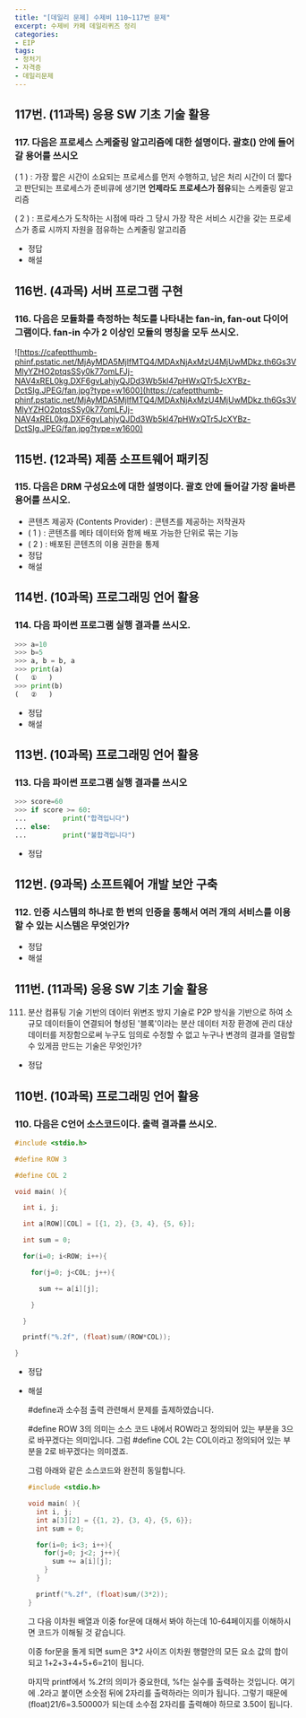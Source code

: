 ```yaml
---
title: "[데일리 문제] 수제비 110~117번 문제"
excerpt: 수제비 카페 데일리퀴즈 정리
categories:
- EIP
tags:
- 정처기
- 자격증
- 데일리문제
---
```


## 117번. (11과목) 응용 SW 기초 기술 활용

### 117. 다음은 프로세스 스케줄링 알고리즘에 대한 설명이다. 괄호() 안에 들어갈 용어를 쓰시오

(  1  ) : 가장 짧은 시간이 소요되는 프로세스를 먼저 수행하고, 남은 처리 시간이 더 짧다고 판단되는 프로세스가 준비큐에 생기면 **언제라도 프로세스가 점유**되는 스케줄링 알고리즘

(  2  ) : 프로세스가 도착하는 시점에 따라 그 당시 가장 작은 서비스 시간을 갖는 프로세스가 종료 시까지 자원을 점유하는 스케줄링 알고리즘

- 정답
- 해설

## 116번. (4과목) 서버 프로그램 구현

### 116. 다음은 모듈화를 측정하는 척도를 나타내는 fan-in, fan-out 다이어그램이다. fan-in 수가 2 이상인 모듈의 명칭을 모두 쓰시오.

![https://cafeptthumb-phinf.pstatic.net/MjAyMDA5MjlfMTQ4/MDAxNjAxMzU4MjUwMDkz.th6Gs3VMlyYZHO2ptqsSSy0k77omLFJj-NAV4xREL0kg.DXF6gvLahjyQJDd3Wb5kl47pHWxQTr5JcXYBz-DctSIg.JPEG/fan.jpg?type=w1600](https://cafeptthumb-phinf.pstatic.net/MjAyMDA5MjlfMTQ4/MDAxNjAxMzU4MjUwMDkz.th6Gs3VMlyYZHO2ptqsSSy0k77omLFJj-NAV4xREL0kg.DXF6gvLahjyQJDd3Wb5kl47pHWxQTr5JcXYBz-DctSIg.JPEG/fan.jpg?type=w1600)

## 115번. (12과목) 제품 소프트웨어 패키징

### 115. 다음은 DRM 구성요소에 대한 설명이다. 괄호 안에 들어갈 가장 올바른 용어를 쓰시오.

- 콘텐츠 제공자 (Contents Provider) : 콘텐츠를 제공하는 저작권자
- (  1  ) : 콘텐츠를 메타 데이터와 함께 배포 가능한 단위로 묶는 기능
- (  2  ) : 배포된 콘텐츠의 이용 권한을 통제
- 정답
- 해설

## 114번. (10과목) 프로그래밍 언어 활용

### 114. 다음 파이썬 프로그램 실행 결과를 쓰시오.

```python
>>> a=10
>>> b=5
>>> a, b = b, a
>>> print(a)
(   ①   )
>>> print(b)
(   ②   )
```

- 정답
- 해설

## 113번. (10과목) 프로그래밍 언어 활용

### 113. 다음 파이썬 프로그램 실행 결과를 쓰시오

```python
>>> score=60
>>> if score >= 60:
...         print("합격입니다")
... else:
...         print("불합격입니다")
```

- 정답

## 112번. (9과목) 소프트웨어 개발 보안 구축

### 112. 인증 시스템의 하나로 한 번의 인증을 통해서 여러 개의 서비스를 이용할 수 있는 시스템은 무엇인가?

- 정답
- 해설

## 111번. (11과목) 응용 SW 기초 기술 활용

111. 분산 컴퓨팅 기술 기반의 데이터 위변조 방지 기술로 P2P 방식을 기반으로 하여 소규모 데이터들이 연결되어 형성된 '블록'이라는 분산 데이터 저장 환경에 관리 대상 데이터를 저장함으로써 누구도 임의로 수정할 수 없고 누구나 변경의 결과를 열람할 수 있게끔 만드는 기술은 무엇인가?

- 정답

## 110번. (10과목) 프로그래밍 언어 활용

### 110. 다음은 C언어 소스코드이다. 출력 결과를 쓰시오.

```c
#include <stdio.h>

#define ROW 3

#define COL 2

void main( ){

  int i, j;

  int a[ROW][COL] = [{1, 2}, {3, 4}, {5, 6}];

  int sum = 0;

  for(i=0; i<ROW; i++){

    for(j=0; j<COL; j++){

      sum += a[i][j];

    }

  }

  printf("%.2f", (float)sum/(ROW*COL));

}
```

- 정답
- 해설

    #define과 소수점 출력 관련해서 문제를 출제하였습니다.

    #define ROW 3의 의미는 소스 코드 내에서 ROW라고 정의되어 있는 부분을 3으로 바꾸겠다는 의미입니다. 그럼 #define COL 2는 COL이라고 정의되어 있는 부분을 2로 바꾸겠다는 의미겠죠.

    그럼 아래와 같은 소스코드와 완전히 동일합니다.

    ```c
    #include <stdio.h>

    void main( ){
      int i, j;
      int a[3][2] = {{1, 2}, {3, 4}, {5, 6}};
      int sum = 0;

      for(i=0; i<3; i++){
        for(j=0; j<2; j++){
          sum += a[i][j];
        }
      }

      printf("%.2f", (float)sum/(3*2));
    }
    ```

    그 다음 이차원 배열과 이중 for문에 대해서 봐야 하는데 10-64페이지를 이해하시면 코드가 이해될 것 같습니다.

    이중 for문을 돌게 되면 sum은 3*2 사이즈 이차원 행렬안의 모든 요소 값의 합이 되고 1+2+3+4+5+6=21이 됩니다.

    마지막 printf에서 %.2f의 의미가 중요한데, %f는 실수를 출력하는 것입니다. 여기에 .2라고 붙이면 소숫점 뒤에 2자리를 출력하라는 의미가 됩니다. 그렇기 때문에 (float)21/6=3.50000가 되는데 소수점 2자리를 출력해야 하므로 3.50이 됩니다.
